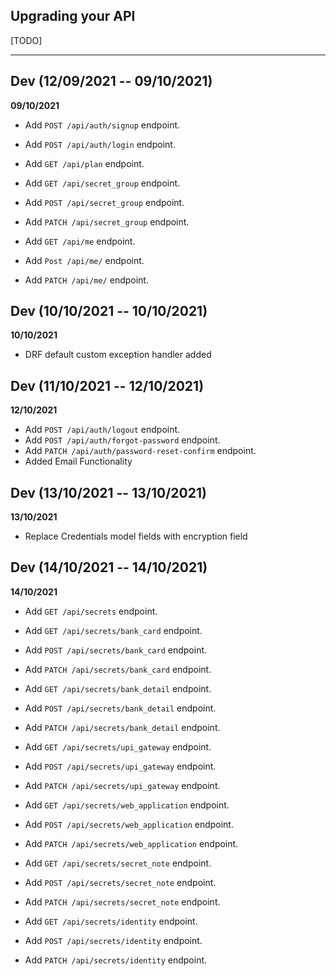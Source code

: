 ## Upgrading your API

[TODO]

----

## Dev (12/09/2021 -- 09/10/2021)

**09/10/2021**

- Add `POST /api/auth/signup` endpoint.
- Add `POST /api/auth/login` endpoint.

- Add `GET /api/plan` endpoint.

- Add `GET /api/secret_group` endpoint.
- Add `POST /api/secret_group` endpoint.
- Add `PATCH /api/secret_group` endpoint.

- Add `GET /api/me` endpoint.
- Add `Post /api/me/` endpoint.
- Add `PATCH /api/me/` endpoint.


## Dev (10/10/2021 -- 10/10/2021)

**10/10/2021**

- DRF default custom exception handler added


## Dev (11/10/2021 -- 12/10/2021)

**12/10/2021**

- Add `POST /api/auth/logout` endpoint.
- Add `POST /api/auth/forgot-password` endpoint.
- Add `PATCH /api/auth/password-reset-confirm` endpoint.
- Added Email Functionality


## Dev (13/10/2021 -- 13/10/2021)

**13/10/2021**

- Replace Credentials model fields with encryption field


## Dev (14/10/2021 -- 14/10/2021)

**14/10/2021**

- Add `GET /api/secrets` endpoint.

- Add `GET /api/secrets/bank_card` endpoint.
- Add `POST /api/secrets/bank_card` endpoint.
- Add `PATCH /api/secrets/bank_card` endpoint.

- Add `GET /api/secrets/bank_detail` endpoint.
- Add `POST /api/secrets/bank_detail` endpoint.
- Add `PATCH /api/secrets/bank_detail` endpoint.

- Add `GET /api/secrets/upi_gateway` endpoint.
- Add `POST /api/secrets/upi_gateway` endpoint.
- Add `PATCH /api/secrets/upi_gateway` endpoint.

- Add `GET /api/secrets/web_application` endpoint.
- Add `POST /api/secrets/web_application` endpoint.
- Add `PATCH /api/secrets/web_application` endpoint.

- Add `GET /api/secrets/secret_note` endpoint.
- Add `POST /api/secrets/secret_note` endpoint.
- Add `PATCH /api/secrets/secret_note` endpoint.

- Add `GET /api/secrets/identity` endpoint.
- Add `POST /api/secrets/identity` endpoint.
- Add `PATCH /api/secrets/identity` endpoint.
